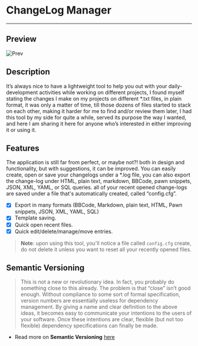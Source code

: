 # ChangeLog Manager
---

## Preview
![Prev](https://i.imgur.com/xPFzWT7.png)
## Description
It’s always nice to have a lightweight tool to help you out with your daily-development activities while working on different projects, I found myself stating the changes I make on my projects on different *.txt files, in plain format, it was only a matter of time, till those dozens of files started to stack on each other, making it harder for me to find and/or review them later, I had this tool by my side for quite a while, served its purpose the way I wanted, and here I am sharing it here for anyone who’s interested in either improving it or using it.

## Features
The application is still far from perfect, or maybe not?! both in design and functionality, but with suggestions, it can be improved. You can easily create, open or save your changelogs under a *.log file, you can also export the change-log under HTML, plain text, markdown, BBCode, pawn snippets, JSON, XML, YAML, or SQL queries. all of your recent opened change-logs are saved under a file that's automatically created, called “config.cfg”.
- [X] Export in many formats (BBCode, Markdown, plain text, HTML, Pawn snippets, JSON, XML, YAML, SQL)
- [X] Template saving.
- [X] Quick open recent files.
- [X] Quick edit/delete/manage/move entries.

> **Note**: upon using this tool, you'll notice a file called `config.cfg` create, do not delete it unless you want to reset all your recently opened files.

## Semantic Versioning
> This is not a new or revolutionary idea. In fact, you probably do something close to this already. The problem is that “close” isn’t good enough. Without compliance to some sort of formal specification, version numbers are essentially useless for dependency management. By giving a name and clear definition to the above ideas, it becomes easy to communicate your intentions to the users of your software. Once these intentions are clear, flexible (but not too flexible) dependency specifications can finally be made.
- Read more on **Semantic Versioning** [here](http:\\semver.org)